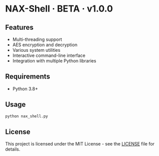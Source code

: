 # NAX-Shell · BETA · v1.0.0

## Features
- Multi-threading support
- AES encryption and decryption
- Various system utilities
- Interactive command-line interface
- Integration with multiple Python libraries

## Requirements
- Python 3.8+

## Usage
```bash
python nax_shell.py
```

## License
This project is licensed under the MIT License - see the [LICENSE](LICENSE.md) file for details.

